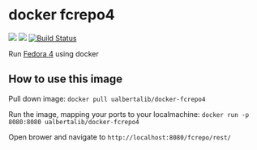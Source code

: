 # docker fcrepo4
[![](https://images.microbadger.com/badges/image/ualbertalib/docker-fcrepo4.svg)](https://microbadger.com/images/ualbertalib/docker-fcrepo4 "Get your own image badge on microbadger.com")
[![](https://images.microbadger.com/badges/version/ualbertalib/docker-fcrepo4.svg)](https://microbadger.com/images/ualbertalib/docker-fcrepo4 "Get your own version badge on microbadger.com")
[![Build Status](https://travis-ci.org/ualbertalib/docker-fcrepo4.svg?branch=master)](https://travis-ci.org/ualbertalib/docker-fcrepo4)

Run [Fedora 4](https://github.com/fcrepo4/fcrepo4) using docker 

## How to use this image
Pull down image: `docker pull ualbertalib/docker-fcrepo4`

Run the image, mapping your ports to your localmachine: `docker run -p 8080:8080 ualbertalib/docker-fcrepo4`

Open brower and navigate to `http://localhost:8080/fcrepo/rest/`
